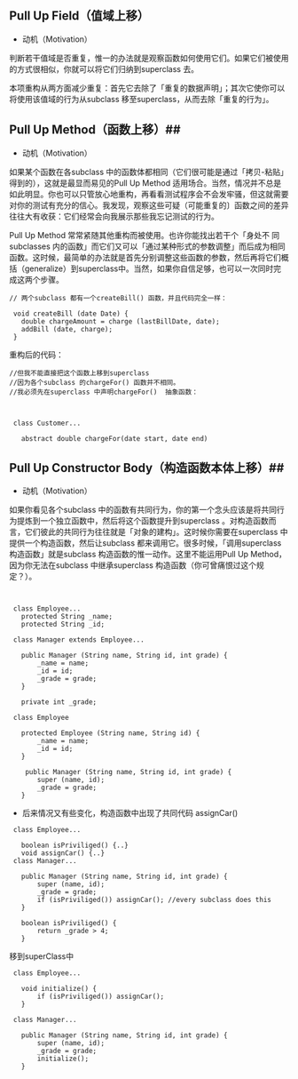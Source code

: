 ## Pull Up Field（值域上移） ##

- 动机（Motivation）


判断若干值域是否重复，惟一的办法就是观察函数如何使用它们。如果它们被使用的方式很相似，你就可以将它们归纳到superclass 去。

 

本项重构从两方面减少重复：首先它去除了「重复的数据声明」；其次它使你可以将使用该值域的行为从subclass 移至superclass，从而去除「重复的行为」。


## Pull Up Method（函数上移）##

- 动机（Motivation）

如果某个函数在各subclass 中的函数体都相同（它们很可能是通过「拷贝-粘贴」得到的），这就是最显而易见的Pull Up Method 适用场合。当然，情况并不总是如此明显。你也可以只管放心地重构，再看看测试程序会不会发牢骚，但这就需要对你的测试有充分的信心。我发现，观察这些可疑（可能重复的〕函数之间的差异往往大有收获：它们经常会向我展示那些我忘记测试的行为。

 

Pull Up Method 常常紧随其他重构而被使用。也许你能找出若干个「身处不 同subclasses 内的函数」而它们又可以「通过某种形式的参数调整」而后成为相同函数。这时候，最简单的办法就是首先分别调整这些函数的参数，然后再将它们概括（generalize）到superclass中。当然，如果你自信足够，也可以一次同时完成这两个步骤。

```
// 两个subclass 都有一个createBill() 函数，并且代码完全一样：

 void createBill (date Date) {
   double chargeAmount = charge (lastBillDate, date);
   addBill (date, charge);
 }

```
重构后的代码：
```
//但我不能直接把这个函数上移到superclass
//因为各个subclass 的chargeFor() 函数并不相同。
//我必须先在superclass 中声明chargeFor()  抽象函数：

 

 class Customer...

   abstract double chargeFor(date start, date end)

```

## Pull Up Constructor Body（构造函数本体上移）##

- 动机（Motivation）

如果你看见各个subclass 中的函数有共同行为，你的第一个念头应该是将共同行为提炼到一个独立函数中，然后将这个函数提升到superclass 。对构造函数而言，它们彼此的共同行为往往就是「对象的建构」。这时候你需要在superclass 中提供一个构造函数，然后让subclass 都来调用它。很多时候，「调用superclass 构造函数」就是subclass 构造函数的惟一动作。这里不能运用Pull Up Method，因为你无法在subclass 中继承superclass 构造函数（你可曾痛恨过这个规定？）。

```
 

 class Employee...
   protected String _name;
   protected String _id;
 
 class Manager extends Employee...

   public Manager (String name, String id, int grade) {
       _name = name;
       _id = id;
       _grade = grade;
   }

   private int _grade;
```

```
 class Employee

   protected Employee (String name, String id) {
       _name = name;
       _id = id;
   }

    public Manager (String name, String id, int grade) {
       super (name, id);
       _grade = grade;
   }
```

- 后来情况又有些变化，构造函数中出现了共同代码 assignCar()
```
 class Employee...

   boolean isPriviliged() {..}
   void assignCar() {..}
 class Manager...

   public Manager (String name, String id, int grade) {
       super (name, id);
       _grade = grade;
       if (isPriviliged()) assignCar(); //every subclass does this
   }

   boolean isPriviliged() {
       return _grade > 4;
   }
```

移到superClass中
```
 class Employee...

   void initialize() {
       if (isPriviliged()) assignCar();
   }
   
 class Manager...

   public Manager (String name, String id, int grade) {
       super (name, id);
       _grade = grade;
       initialize();
   }
```